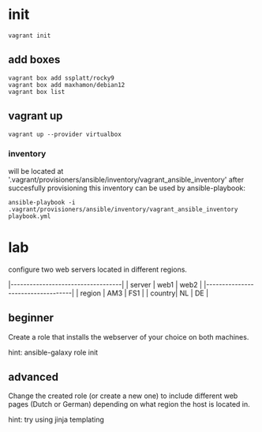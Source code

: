 # init 
    vagrant init
    
## add boxes
    vagrant box add ssplatt/rocky9
    vagrant box add maxhamon/debian12
    vagrant box list
## vagrant up
    vagrant up --provider virtualbox

### inventory
will be located at '.vagrant/provisioners/ansible/inventory/vagrant_ansible_inventory' after succesfully provisioning
this inventory can be used by ansible-playbook:

    ansible-playbook -i .vagrant/provisioners/ansible/inventory/vagrant_ansible_inventory playbook.yml 

# lab
configure two web servers located in different regions. 

|-----------------------------------|
| server |      web1    |    web2   |
|-----------------------------------|
| region |      AM3     |    FS1    |
| country|      NL      |    DE     | 

## beginner
Create a role that installs the webserver of your choice on both machines.

hint: ansible-galaxy role init 

## advanced
Change the created role (or create a new one) to include different web pages (Dutch or German) depending on what region the host is located in.  

hint: try using jinja templating
